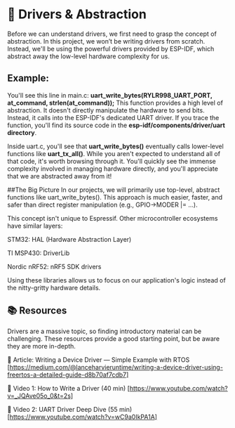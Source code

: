 # 🚗 Drivers & Abstraction
Before we can understand drivers, we first need to grasp the concept of abstraction. In this project, we won’t be writing drivers from scratch. Instead, we'll be using the powerful drivers provided by ESP-IDF, which abstract away the low-level hardware complexity for us.

## Example:
You'll see this line in main.c:
**uart_write_bytes(RYLR998_UART_PORT, at_command, strlen(at_command));**
This function provides a high level of abstraction. It doesn't directly manipulate the hardware to send bits. Instead, it calls into the ESP-IDF's dedicated UART driver. If you trace the function, you'll find its source code in the **esp-idf/components/driver/uart directory**.

Inside uart.c, you'll see that **uart_write_bytes()** eventually calls lower-level functions like **uart_tx_all()**. While you aren't expected to understand all of that code, it's worth browsing through it. You'll quickly see the immense complexity involved in managing hardware directly, and you'll appreciate that we are abstracted away from it!

##The Big Picture
In our projects, we will primarily use top-level, abstract functions like uart_write_bytes(). This approach is much easier, faster, and safer than direct register manipulation (e.g., GPIO->MODER |= ...).

This concept isn't unique to Espressif. Other microcontroller ecosystems have similar layers:

STM32: HAL (Hardware Abstraction Layer)

TI MSP430: DriverLib

Nordic nRF52: nRF5 SDK drivers

Using these libraries allows us to focus on our application's logic instead of the nitty-gritty hardware details.

## 📚 Resources
Drivers are a massive topic, so finding introductory material can be challenging. These resources provide a good starting point, but be aware they are more in-depth.

📖 Article: Writing a Device Driver — Simple Example with RTOS [https://medium.com/@lanceharvieruntime/writing-a-device-driver-using-freertos-a-detailed-guide-d8b70af7cdb7]

🎥 Video 1: How to Write a Driver (40 min) [https://www.youtube.com/watch?v=_JQAve05o_0&t=2s]

🎥 Video 2: UART Driver Deep Dive (55 min) [https://www.youtube.com/watch?v=wC9a0IkPA1A]
